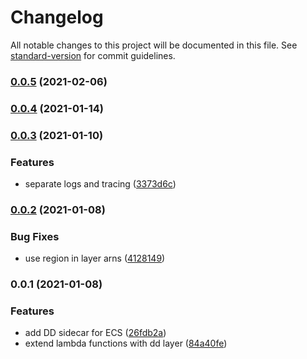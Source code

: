 # Changelog

All notable changes to this project will be documented in this file. See [standard-version](https://github.com/conventional-changelog/standard-version) for commit guidelines.

### [0.0.5](https://github.com/pgarbe/cdk-datadog/compare/v0.0.4...v0.0.5) (2021-02-06)

### [0.0.4](https://github.com/pgarbe/cdk-datadog/compare/v0.0.3...v0.0.4) (2021-01-14)

### [0.0.3](https://github.com/pgarbe/cdk-datadog/compare/v0.0.2...v0.0.3) (2021-01-10)


### Features

* separate logs and tracing ([3373d6c](https://github.com/pgarbe/cdk-datadog/commit/3373d6c0230ced31d8fdda780729b3fe9dc104d3))

### [0.0.2](https://github.com/pgarbe/cdk-datadog/compare/v0.0.1...v0.0.2) (2021-01-08)


### Bug Fixes

* use region in layer arns ([4128149](https://github.com/pgarbe/cdk-datadog/commit/41281495d60ede3a1f7d3360d59b03c6bd2d21f1))

### 0.0.1 (2021-01-08)


### Features

* add DD sidecar for ECS ([26fdb2a](https://github.com/pgarbe/cdk-datadog/commit/26fdb2a74f58f63008f1285750d3d559e1180d65))
* extend lambda functions with dd layer ([84a40fe](https://github.com/pgarbe/cdk-datadog/commit/84a40fee091767291390e4e04df323fa85f13cb7))
